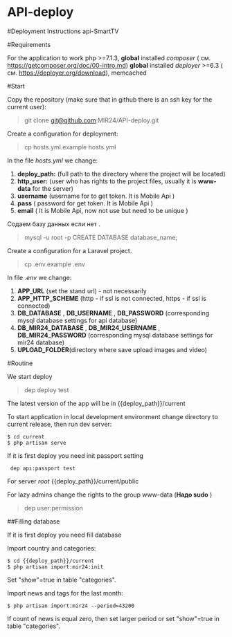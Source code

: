 # API-deploy

#Deployment Instructions api-SmartTV

#Requirements

For the application to work php >=7.1.3, **global** installed *composer* ( см. https://getcomposer.org/doc/00-intro.md)
**global** installed   *deployer* >=6.3 ( см.  https://deployer.org/download), memcached


#Start

Copy the repository (make sure that in github there is an ssh key for the current user):

>git clone git@github.com:MIR24/API-deploy.git

Create a configuration for deployment:

> cp hosts.yml.example  hosts.yml

In the file *hosts.yml* we change:
1. **deploy_path:** (full path to the directory where the project will be located)
2. **http_user:** (user who has rights to the project files, usually it is **www-data** for the server)
3. **username** (username for to get token. It is Mobile Api )
4. **pass** ( password for get token. It is  Mobile Api )
5. **email** ( It is  Mobile Api, now not use but need to be unique )

Содаем базу данных если нет .
> mysql -u root -p
> CREATE DATABASE database_name;

Create a configuration for a Laravel project.

> cp .env.example .env

In file *.env* we change:

1. **APP_URL** (set the stand url) - not necessarily
2. **APP_HTTP_SCHEME** (http - if ssl is not connected, https - if ssl is connected)
3. **DB_DATABASE** , **DB_USERNAME** , **DB_PASSWORD** (corresponding mysql database settings for api database)
4. **DB_MIR24_DATABASE** , **DB_MIR24_USERNAME** , **DB_MIR24_PASSWORD** (corresponding mysql database settings for mir24 database)
5. **UPLOAD_FOLDER**(directory where save upload images and video)

#Routine

We start deploy

>dep deploy test 

The latest version of the app will be in {{deploy_path}}/current

To start application in local development environment change directory to current release, then run dev server:
```
$ cd current
$ php artisan serve
```

If it is first deploy you need init passport setting

```
 dep api:passport test
```


For server *root* {{deploy_path}}/current/public

For lazy admins change the rights to the group www-data (**Надо sudo** )

>dep user:permission


##Filling database

If it is first deploy you need fill database

Import country and categories:

```
$ cd {{deploy_path}}/current
$ php artisan import:mir24:init
```

Set "show"=true in table "categories".

Import news and tags for the last month:

```
$ php artisan import:mir24 --period=43200
```

If count of news is equal zero, then set larger period or set "show"=true in table "categories".
